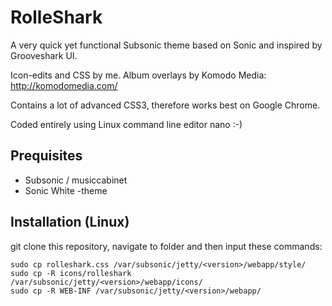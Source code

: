 RolleShark
=========================

A very quick yet functional Subsonic theme based on Sonic and inspired by Grooveshark UI.

Icon-edits and CSS by me.
Album overlays by Komodo Media: http://komodomedia.com/

Contains a lot of advanced CSS3, therefore works best on Google Chrome.

Coded entirely using Linux command line editor nano :-)

Prequisites
--------------

- Subsonic / musiccabinet
- Sonic White -theme

Installation (Linux)
--------------

git clone this repository, navigate to folder and then input these commands:

	sudo cp rolleshark.css /var/subsonic/jetty/<version>/webapp/style/
	sudo cp -R icons/rolleshark /var/subsonic/jetty/<version>/webapp/icons/
	sudo cp -R WEB-INF /var/subsonic/jetty/<version>/webapp/
